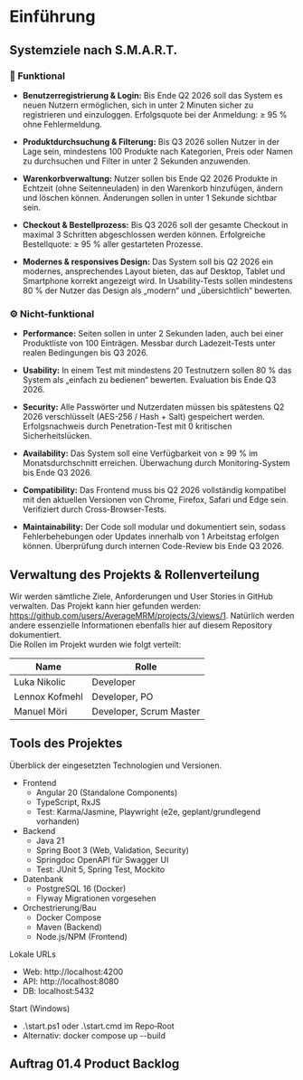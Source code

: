 # Einführung

## Systemziele nach S.M.A.R.T.
### 🧩 Funktional

- **Benutzerregistrierung & Login:**
    Bis Ende Q2 2026 soll das System es neuen Nutzern ermöglichen, sich in unter 2 Minuten sicher zu registrieren und einzuloggen.
    Erfolgsquote bei der Anmeldung: ≥ 95 % ohne Fehlermeldung.

- **Produktdurchsuchung & Filterung:**
  Bis Q3 2026 sollen Nutzer in der Lage sein, mindestens 100 Produkte nach Kategorien, Preis oder Namen zu durchsuchen und Filter in unter 2 Sekunden anzuwenden.

- **Warenkorbverwaltung:**
  Nutzer sollen bis Ende Q2 2026 Produkte in Echtzeit (ohne Seitenneuladen) in den Warenkorb hinzufügen, ändern und löschen können.
  Änderungen sollen in unter 1 Sekunde sichtbar sein.

- **Checkout & Bestellprozess:**
  Bis Q3 2026 soll der gesamte Checkout in maximal 3 Schritten abgeschlossen werden können.
  Erfolgreiche Bestellquote: ≥ 95 % aller gestarteten Prozesse.

- **Modernes & responsives Design:**
  Das System soll bis Q2 2026 ein modernes, ansprechendes Layout bieten, das auf Desktop, Tablet und Smartphone korrekt angezeigt wird.
  In Usability-Tests sollen mindestens 80 % der Nutzer das Design als „modern“ und „übersichtlich“ bewerten.

### ⚙️ Nicht-funktional

- **Performance:**
    Seiten sollen in unter 2 Sekunden laden, auch bei einer Produktliste von 100 Einträgen.
    Messbar durch Ladezeit-Tests unter realen Bedingungen bis Q3 2026.

- **Usability:**
    In einem Test mit mindestens 20 Testnutzern sollen 80 % das System als „einfach zu bedienen“ bewerten.
    Evaluation bis Ende Q3 2026.

- **Security:**
    Alle Passwörter und Nutzerdaten müssen bis spätestens Q2 2026 verschlüsselt (AES-256 / Hash + Salt) gespeichert werden.
    Erfolgsnachweis durch Penetration-Test mit 0 kritischen Sicherheitslücken.

- **Availability:**
    Das System soll eine Verfügbarkeit von ≥ 99 % im Monatsdurchschnitt erreichen.
    Überwachung durch Monitoring-System bis Ende Q3 2026.

- **Compatibility:**
    Das Frontend muss bis Q2 2026 vollständig kompatibel mit den aktuellen Versionen von Chrome, Firefox, Safari und Edge sein.
    Verifiziert durch Cross-Browser-Tests.

- **Maintainability:**
    Der Code soll modular und dokumentiert sein, sodass Fehlerbehebungen oder Updates innerhalb von 1 Arbeitstag erfolgen können.
    Überprüfung durch internen Code-Review bis Ende Q3 2026.

## Verwaltung des Projekts & Rollenverteilung

Wir werden sämtliche Ziele, Anforderungen und User Stories in GitHub verwalten.
Das Projekt kann hier gefunden werden: https://github.com/users/AverageMRM/projects/3/views/1.
Natürlich werden andere essenzielle Informationen ebenfalls hier auf diesem Repository dokumentiert.
<br>
Die Rollen im Projekt wurden wie folgt verteilt:

| Name           | Rolle                   |
|----------------|-------------------------|
| Luka Nikolic   | Developer               |
| Lennox Kofmehl | Developer, PO           |
| Manuel Möri    | Developer, Scrum Master |

## Tools des Projektes
Überblick der eingesetzten Technologien und Versionen.

- Frontend
    - Angular 20 (Standalone Components)
    - TypeScript, RxJS
    - Test: Karma/Jasmine, Playwright (e2e, geplant/grundlegend vorhanden)
- Backend
    - Java 21
    - Spring Boot 3 (Web, Validation, Security)
    - Springdoc OpenAPI für Swagger UI
    - Test: JUnit 5, Spring Test, Mockito
- Datenbank
    - PostgreSQL 16 (Docker)
    - Flyway Migrationen vorgesehen
- Orchestrierung/Bau
    - Docker Compose
    - Maven (Backend)
    - Node.js/NPM (Frontend)

Lokale URLs
- Web: http://localhost:4200
- API: http://localhost:8080
- DB: localhost:5432

Start (Windows)
- .\start.ps1 oder .\start.cmd im Repo‑Root
- Alternativ: docker compose up --build

## Auftrag 01.4 Product Backlog